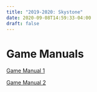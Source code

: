 ```yaml
---
title: "2019-2020: Skystone"
date: 2020-09-08T14:59:33-04:00
draft: false
---
```


# Game Manuals
[Game Manual 1](/assets/seasons/2019-2020/game-manual-part-1.pdf)

[Game Manual 2](/assets/seasons/2019-2020/game-manual-part-2.pdf)
